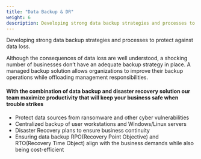 ```yaml
---
title: "Data Backup & DR"
weight: 6
description: Developing strong data backup strategies and processes to protect against data loss.
---
```


Developing strong data backup strategies and processes to protect against data loss.

<!--more-->

Although the consequences of data loss are well understood, a shocking number of businesses don’t have an adequate backup strategy in place. A managed backup solution allows organizations to improve their backup operations while offloading management responsibilities.

#### With the combination of data backup and disaster recovery solution our team maximize productivity that will keep your business safe when trouble strikes

* Protect data sources from ransomware and other cyber vulnerabilities
* Centralized backup of user workstations and Windows/Linux servers
* Disaster Recovery plans to ensure business continuity
* Ensuring data backup RPO(Recovery Point Objective) and RTO(Recovery Time Object) align with the business demands while also being cost-efficient
